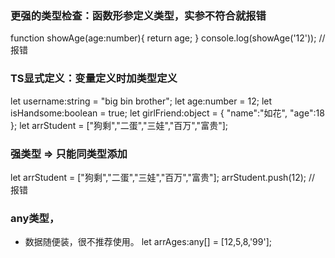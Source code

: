 ### 更强的类型检查：函数形参定义类型，实参不符合就报错
function showAge(age:number){
    return age;
}
console.log(showAge('12')); // 报错

### TS显式定义：变量定义时加类型定义
let username:string = "big bin brother";
let age:number = 12;
let isHandsome:boolean = true;
let girlFriend:object = {
    "name":"如花",
    "age":18
};
let arrStudent = ["狗剩","二蛋","三娃","百万","富贵"];

### 强类型 => 只能同类型添加
let arrStudent = ["狗剩","二蛋","三娃","百万","富贵"];
arrStudent.push(12); // 报错
### any类型，
- 数据随便装，很不推荐使用。
let arrAges:any[] = [12,5,8,'99'];
